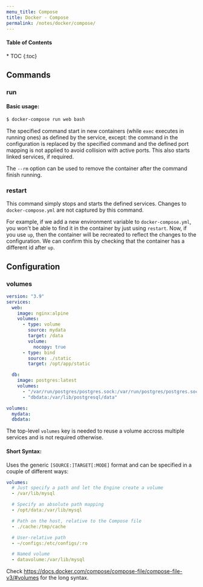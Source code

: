 ```yaml
---
menu_title: Compose
title: Docker - Compose
permalink: /notes/docker/compose/
---
```


<h4>Table of Contents</h4>
* TOC
{:toc}

## Commands

### run

#### Basic usage:

```bash
$ docker-compose run web bash
```

The specified command start in new containers (while `exec` executes in running ones) as defined by the service, except: the command in the configuration is replaced by the specified command and the defined port mapping is not applied to avoid collision with active ports. This also starts linked services, if required.

The `--rm` option can be used to remove the container after the command finish running.

### restart

This command simply stops and starts the defined services. Changes to `docker-compose.yml` are not captured by this command.

For example, if we add a new environment variable to `docker-compose.yml`, you won't be able to find it in the container by just using `restart`. Now, if you use `up`, then the container will be recreated to reflect the changes to the configuration. We can confirm this by checking that the container has a different id after `up`.

## Configuration

### volumes

```yaml
version: "3.9"
services:
  web:
    image: nginx:alpine
    volumes:
      - type: volume
        source: mydata
        target: /data
        volume:
          nocopy: true
      - type: bind
        source: ./static
        target: /opt/app/static

  db:
    image: postgres:latest
    volumes:
      - "/var/run/postgres/postgres.sock:/var/run/postgres/postgres.sock"
      - "dbdata:/var/lib/postgresql/data"

volumes:
  mydata:
  dbdata:
```

The top-level `volumes` key is needed to reuse a volume accross multiple services and is not required otherwise.

#### Short Syntax:

Uses the generic `[SOURCE:]TARGET[:MODE]` format and can be specified in a couple of different ways:

```yaml
volumes:
  # Just specify a path and let the Engine create a volume
  - /var/lib/mysql

  # Specify an absolute path mapping
  - /opt/data:/var/lib/mysql

  # Path on the host, relative to the Compose file
  - ./cache:/tmp/cache

  # User-relative path
  - ~/configs:/etc/configs/:ro

  # Named volume
  - datavolume:/var/lib/mysql
```


Check <https://docs.docker.com/compose/compose-file/compose-file-v3/#volumes> for the long syntax.
